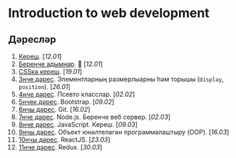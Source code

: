 Introduction to web development
===============================

Дәресләр
--------

1. [Кереш](/Lesson-0.md). [*12.01*]
2. [Беренче адымнар](/Lesson-1.md). :baby: [*12.01*]
3. [CSSка кереш](/Lesson-2.md). [*19.01*]
3. [3нче дәрес](/Lesson-3.md). Элементларның размерлыарны һәм торышы (`display`, `position`). [*26.01*]
4. [4нче дәрес](/Lesson-4.md). Псевто класслар. [*02.02*]
4. [5нчек дәрес](/Lesson-5.md). Bootstrap. [*09.02*]
4. [6нчы дәрес](/Lesson-6.md). Git. [*16.02*]
4. [7нче дәрес](/Lesson-7.md). Node.js. Беренче веб сервер. [*02.03*]
4. [8нче дәрес](/Lesson-5.md). JavaScript. Кереш. [*09.03*]
4. [9нчы дәрес](/Lesson-5.md). Объект юнәлтеләгән программалаштыру (OOP). [*16.03*]
4. [10нчы дәрес](/Lesson-5.md). ReactJS. [*23.03*]
4. [11нче дәрес](/Lesson-5.md). Redux. [*30.03*]